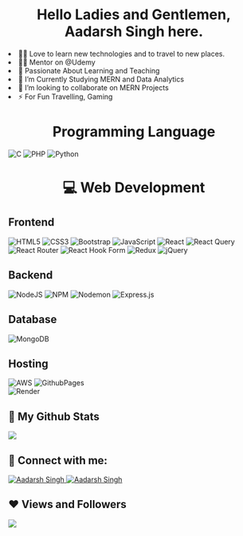 <h1 align="center">Hello Ladies and Gentlemen, Aadarsh Singh here.</h1>
<li>👨‍💻 Love to learn new technologies and to travel to new places.</li>
<li>👨‍🏫 Mentor on @Udemy</li>
<li>🚀 Passionate About Learning and Teaching</li>
<li>📘 I’m Currently Studying MERN and Data Analytics</li>
<li>👯 I’m looking to collaborate on MERN Projects</li>
<li>⚡ For Fun Travelling, Gaming</li>
<!---------------Programming Language Section--------------->
<h1 align="center">Programming Language</h1>

![C](https://img.shields.io/badge/c-%2300599C.svg?style=for-the-badge&logo=c&logoColor=white)
![PHP](https://img.shields.io/badge/php-%23777BB4.svg?style=for-the-badge&logo=php&logoColor=white) 
![Python](https://img.shields.io/badge/python-3670A0?style=for-the-badge&logo=python&logoColor=ffdd54)

<!---------------Web Development Section--------------->
<h1 align="center">💻 Web Development</h1>
<!-----Front-End Web Development----->
<h2>Frontend</h2>

![HTML5](https://img.shields.io/badge/html5-%23E34F26.svg?style=for-the-badge&logo=html5&logoColor=white) 
![CSS3](https://img.shields.io/badge/css3-%231572B6.svg?style=for-the-badge&logo=css3&logoColor=white) 
![Bootstrap](https://img.shields.io/badge/bootstrap-%238511FA.svg?style=for-the-badge&logo=bootstrap&logoColor=white)
![JavaScript](https://img.shields.io/badge/javascript-%23323330.svg?style=for-the-badge&logo=javascript&logoColor=%23F7DF1E) 
![React](https://img.shields.io/badge/react-%2320232a.svg?style=for-the-badge&logo=react&logoColor=%2361DAFB) 
![React Query](https://img.shields.io/badge/-React%20Query-FF4154?style=for-the-badge&logo=react%20query&logoColor=white) 
![React Router](https://img.shields.io/badge/React_Router-CA4245?style=for-the-badge&logo=react-router&logoColor=white) 
![React Hook Form](https://img.shields.io/badge/React%20Hook%20Form-%23EC5990.svg?style=for-the-badge&logo=reacthookform&logoColor=white) 
![Redux](https://img.shields.io/badge/redux-%23593d88.svg?style=for-the-badge&logo=redux&logoColor=white) 
![jQuery](https://img.shields.io/badge/jquery-%230769AD.svg?style=for-the-badge&logo=jquery&logoColor=white)
<h2>Backend</h2>

![NodeJS](https://img.shields.io/badge/node.js-6DA55F?style=for-the-badge&logo=node.js&logoColor=white) 
![NPM](https://img.shields.io/badge/NPM-%23CB3837.svg?style=for-the-badge&logo=npm&logoColor=white) 
![Nodemon](https://img.shields.io/badge/NODEMON-%23323330.svg?style=for-the-badge&logo=nodemon&logoColor=%BBDEAD) 
![Express.js](https://img.shields.io/badge/express.js-%23404d59.svg?style=for-the-badge&logo=express&logoColor=%2361DAFB) 
<h2>Database</h2>

![MongoDB](https://img.shields.io/badge/MongoDB-%234ea94b.svg?style=for-the-badge&logo=mongodb&logoColor=white) 

<h2>Hosting</h2>

![AWS](https://img.shields.io/badge/AWS-%23FF9900.svg?style=for-the-badge&logo=amazon-aws&logoColor=white) 
![GithubPages](https://img.shields.io/badge/github%20pages-121013?style=for-the-badge&logo=github&logoColor=white)  
![Render](https://img.shields.io/badge/Render-%46E3B7.svg?style=for-the-badge&logo=render&logoColor=white) 

 
<!--## 🏆 GitHub Trophies
![](https://github-profile-trophy.vercel.app/?username=iam-aadarshSingh&theme=radical&no-frame=false&no-bg=true&margin-w=4)-->
<h2>📝 My Github Stats</h2>

<!--![](https://github-readme-stats.vercel.app/api/top-langs/?username=iam-aadarshSingh&theme=dark&hide_border=false&include_all_commits=true&count_private=true&layout=compact)
![](https://github-readme-stats.vercel.app/api?username=iam-aadarshSingh&theme=dark&hide_border=false&include_all_commits=true&count_private=true)-->
![](https://github-readme-streak-stats.herokuapp.com/?user=iam-aadarshSingh&theme=dark&hide_border=false)

<h2>📧 Connect with me:</h2>
<a href="https://www.linkedin.com/in/hi-aadarshsingh/" target="_blank">
  <img src="https://img.shields.io/badge/LinkedIn-0077B5?style=for-the-badge&logo=linkedin&logoColor=white" alt="Aadarsh Singh"/>
  <a href="mailto:aadarsh4492@gmail.com" target="_blank">
  <img src="https://img.shields.io/badge/Email-D14836?style=for-the-badge&logo=gmail&logoColor=white" alt="Aadarsh Singh" />
 </a> 
<h2>❤ Views and Followers</h2>

[![](https://visitcount.itsvg.in/api?id=iam-aadarshSingh&icon=7&color=9)](https://visitcount.itsvg.in)

